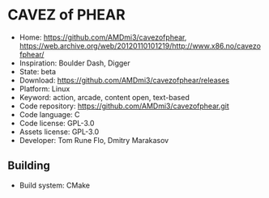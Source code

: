 # CAVEZ of PHEAR

- Home: https://github.com/AMDmi3/cavezofphear, https://web.archive.org/web/20120110101219/http://www.x86.no/cavezofphear/
- Inspiration: Boulder Dash, Digger
- State: beta
- Download: https://github.com/AMDmi3/cavezofphear/releases
- Platform: Linux
- Keyword: action, arcade, content open, text-based
- Code repository: https://github.com/AMDmi3/cavezofphear.git
- Code language: C
- Code license: GPL-3.0
- Assets license: GPL-3.0
- Developer: Tom Rune Flo, Dmitry Marakasov

## Building

- Build system: CMake
